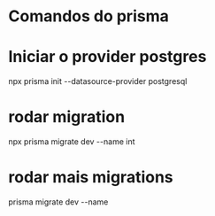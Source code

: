 # Comandos do prisma

# Iniciar o provider postgres

npx prisma init --datasource-provider postgresql

# rodar migration

npx prisma migrate dev --name int

# rodar mais migrations
prisma migrate dev --name <nome>
